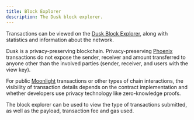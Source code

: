 ```yaml
---
title: Block Explorer
description: The Dusk block explorer.
---
```


Transactions can be viewed on the <a href="https://explorer.dusk.network/" target="_blank">Dusk Block Explorer</a>, along with statistics and information about the network.

Dusk is a privacy-preserving blockchain. Privacy-preserving [Phoenix](tx-models#phoenix) transactions do not expose the sender, receiver and amount transferred to anyone other than the involved parties (sender, receiver, and users with the view key).

For public [Moonlight](tx-models#moonlight) transactions or other types of chain interactions, the visibility of transaction details depends on the contract implementation and whether developers use privacy technology like zero-knowledge proofs.

The block explorer can be used to view the type of transactions submitted, as well as the payload, transaction fee and gas used.

